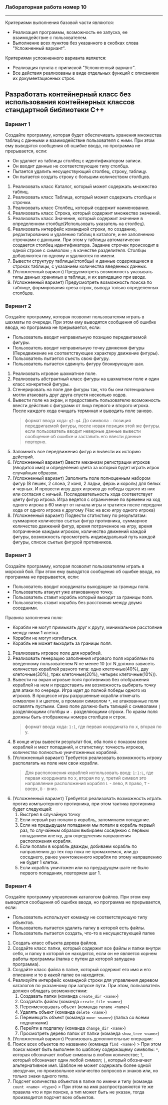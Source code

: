 ### Лабораторная работа номер 10
----------------------------------

Критериями выполнения базовой части являются:
- Реализация программы, возможность ее запуска, ее взаимодействие с пользователем.
- Выполнение всех пунктов без указанного в скобках слова "Усложненный вариант".

Критериями усложненного варианта является:
- Реализация пункта с припиской "Усложненный вариант".
- Все действия реализованы в виде отдельных функций с описанием их документационных строк.

## Разработать контейнерный класс без использования контейнерных классов стандартной библиотеки C++

### Вариант 1

Создайте программу, которая будет обеспечивать хранения множества таблиц с данными и взаимодействие пользователя с ними.
При этом ему выводятся сообщения об ошибке ввода, но программа не прерывается, если:
- Он удаляет из таблицы столбец с идентификатором записи.
- Он вводит данные не соответствующие типу столбца.
- Пытается удалить несуществующий столбец, строку, таблицу.
- Он пытается создать строку с большим количеством столбцов.

1) Реализовать класс Каталог, который может содержать множество таблиц.
2) Реализовать класс Таблица, который может содержать столбцы и строчки.
3) Реализовать класс Столбец, который содержит наименование.
4) Реализовать класс Строка, который содержит множество значений.
5) Реализовать класс Значение, который содержит значение в определенном столбце(Использовать указатель на столбец).
6) Реализовать интерфейс командной строки, по созданию, редактированию и удалению таблиц в каталоге, и ее заполнению строчками с данными. При этом у таблицы автоматически создается столбец идентификатора. Задание строчек происходит в одной строке с символом `;` в качестве разделителя. Столбцы добавляются по одному и удаляются по имени.
7) Вывести структуру таблицы(столбцы) и данные содержащиеся в строках таблицы, с указанием количества введенных данных.
8) (Усложненный вариант) Предусмотреть возможность указывать типы данных хранимых в таблице, и их валидацию при вводе.
9) (Усложненный вариант) Предусмотреть возможность поиска по таблице, формирования среза строк, вывода только определенных столбцов.

### Вариант 2

Создайте программу, которая позволит пользователям играть в шахматы по очереди.
При этом ему выводятся сообщения об ошибке ввода, но программа не прерывается, если:
- Пользователь вводит неправильную позицию передвигаемой фигуры.
- Пользователь вводит неправильную точку движения фигуры (Передвижение не соответствующее характеру движение фигуры).
- Пользователь пытается съесть свою фигуру.
- Пользователь пытается сдвинуть фигуру блокирующую шах.

1) Реализовать игровое шахматное поле.
2) Реализовать абстрактный класс фигуры на шахматном поле и один класс конкретной фигуры.
3) Сгенерировать на поле две фигуры так, что бы они потенциально могли атаковать друг друга спустя несколько ходов.
4) Вывести поле на экран, и предоставить пользователю возможность ввести действия с фигурами от лица первого и второго игрока. После каждого хода очищать терминал и выводить поле заново.
   > формат ввода хода: `g2-g4`.  До символа `-` позиция передвигаемой фигуры, после новая позиция этой же фигуры.
   > если пользователь вводит неверные данные вывести сообщение об ошибке и заставить его ввести данные повторно.
5) Запомнить все передвижения фигур и вывести их историю действий.
6) (Усложненный вариант) Ввести механизм регистрации игроков (вводится имя) и определения цвета за который будет играть игрок случайным образом.   
7) (Усложненный вариант) Заполнить поле полноценным набором фигур (8 пешек, 2 слона, 2 коня, 2 ладьи, ферзь и король) для белых и черных. И провести игру двух игроков до победы одного из них или согласия с ничьей. Последовательность хода соответствует цвету фигур игрока. Игра ведется с ограничение по времени на ход одного игрока в 60 минут от начала игры и тратится после передачи хода от одного игрока к другому (Час на всю игру одного игрока) 
8) (Усложненный вариант) Подвести статистику по результатам: суммарное количество съетых фигур противника, суммарное количество движений фигур, время потраченное на игру, время потраченное каждым игроком, количество движений каждой фигуры, возможность просмотреть индивидуальный путь каждой фигуры, список съетых фигурой противников.


### Вариант 3

Создайте программу, которая позволит пользователям играть в морской бой.
При этом ему выводятся сообщения об ошибке ввода, но программа не прерывается, если:
- Пользователь вводит координаты выходящие за границы поля.
- Пользователь атакует уже атакованную точку.
- Пользователь ставит корабль который выходит за границы поля.
- Пользователь ставит корабль без расстояния между двумя соседними.

Правила заполнения поля:
- Корабли не могут примыкать друг к другу, минимальное расстояние между ними 1 клетка.
- Корабли не могут изгибаться.
- Корабль не может выходить за границы поля.

1) Реализовать игровое поле для кораблей.
2) Реализовать генерацию заполнения игрового поля кораблями по введенному пользователем N не менее 10 (от N должно зависеть количество кораблей разного типа: одно клеточные(40%), дву клеточные(30%), трех клеточные(20%), четырех клеточные(10%)).
3) Вывести на экран игровые поля противников без отображения кораблей на нем и предоставить им возможность выбирать точку для атаки по очереди. Игра идет до полной победы одного из игроков. В процессе игры разрушенные корабли отмечать символом `X` и цветом, а промахи символом `*`, не атакованные поля оставлять пустыми. Само поле должно быть талицей с символами `|` разделяющими столбцы и `-` разделяющими строки. По краям поля должны быть отображены номера столбцов и строк.
   > формат ввода хода: `1:1`, где первая координата по x, вторая по y.
4) В конце игры вывести результат боя, оба поля с показом всех кораблей и мест попаданий, и статистику: точность игроков, количество полностью уничтоженных кораблей.
5) (Усложненный вариант) Требуется реализовать возможность игроку располагать на поле нем свои корабли.
   > Для расположения кораблей использовать ввод: `1:1:L`, где первая координата по x, вторая по y, третий символ это направление расположения корабля `L` - лево, `R` право, `T` - вверх, `B` - вниз.
6) (Усложненный вариант) Требуется реализовать возможность играть против компьютерного противника, при этом тактика противника будет следующей:
   1) Выстрел в случайную точку
   2) Если первый раз попали в корабль, запоминаем попадание.
   3) Если на предыдущем попадании мы попали в корабль первый раз, то случайным образом выбираем соседнюю с первым попаданием клетку, для определения направления расположения корабля.
   4) Если попали в корабль дважды, добиваем корабль по направлению до тех пор пока не промахнемся, или до соседнего, ранее уничтоженного корабля по этому направлению не будет 1 клетки.
   5) Если корабль уничтожен или на предыдущем шаге не было первого попадания, повторяем шаг 1.

### Вариант 4

Создайте программу управления каталогом файлов.
При этом ему выводятся сообщения об ошибке ввода, но программа не прерывается, если:
- Пользователь используют команду не соответствующую типу объектов.
- Пользователь пытается удалить папку в которой есть файлы.
- Пользователь пытается создать, что-то в несуществующей папке

1) Создать класс объекта дерева файлов.
1) Создайте класс папки, который содержит все файлы и папки внутри себя, и папку в которой он находится, если он не является корнем работы программы (папка с путем до которой запущена программа).
2) Создайте класс файла в папке, который содержит его имя и его описание и то в какой папке он находится.
3) Реализуйте интерфейс командной строки для управления деревом каталогов по указанному при запуске пути. При этом, пользователь должен обладать возможностями:
   1) Создавать папки (команда `create_dir <name>`)
   2) Создавать файлы (команда `create_file <name>`)
   3) Переименовывать объект (команда `rename <name>`)
   4) Удалять объект (команда `delete <name>`)
   5) Перемещать объект (команда `move <name>`) (папка со всеми подпапками)
   6) Перейти в подпапку  (команда `change_dir <name>`)
   7)  Просмотреть дерево папок от папки (команда `show_tree <name>`)
4)  (Усложненный вариант) Реализовать дополнительные операции:
   1)  Поиск всех объектов по названию (команда `find <name>`) 
      > При этом поиск может быть выполнен по шаблону содержащему символы: `*`, которая обозначает любые символы в любом количестве; `?`, который обозначает один любой символ; `|`, который обозначает альтернативное имя. Шаблон не может содержать более одной звездочки, но произвольное количество вопросов и знаков или, но только знаки одного типа.
   2)  Подсчет количества объектов в папке по имени и типу (команда `count <name> <type>`) 
      > При этом на имя распространяются те же правила что и при поиске, а тип может быть не указан, тогда производится подсчет всех объектов.
